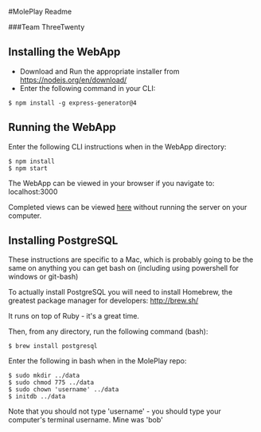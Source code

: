 #MolePlay Readme  

###Team ThreeTwenty


## Installing the WebApp

  * Download and Run the appropriate installer from https://nodejs.org/en/download/
  * Enter the following command in your CLI:
  ```
  $ npm install -g express-generator@4
  ```
  
  
## Running the WebApp

  Enter the following CLI instructions when in the WebApp directory:
  ```
  $ npm install
  $ npm start
  ```
  
  The WebApp can be viewed in your browser if you navigate to: localhost:3000
  

Completed views can be viewed [here](https://tranquil-eyrie-6820.herokuapp.com/devsitemap) without running the server on your computer.

## Installing PostgreSQL

  These instructions are specific to a Mac, which is probably going to be the same on anything you can get bash on (including using powershell for windows or git-bash)

  To actually install PostgreSQL you will need to install Homebrew, the greatest package manager for developers: http://brew.sh/

  It runs on top of Ruby - it's a great time.

  Then, from any directory, run the following command (bash):
  ```
  $ brew install postgresql
  ```

  Enter the following in bash when in the MolePlay repo:
  ```
  $ sudo mkdir ../data
  $ sudo chmod 775 ../data
  $ sudo chown 'username' ../data
  $ initdb ../data
  ```

  Note that you should not type 'username' - you should type your computer's terminal username. Mine was 'bob'
